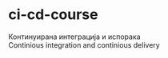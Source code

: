 # ci-cd-course
Континуирана интеграција и испорака
<br/>
Continious integration and continious delivery
